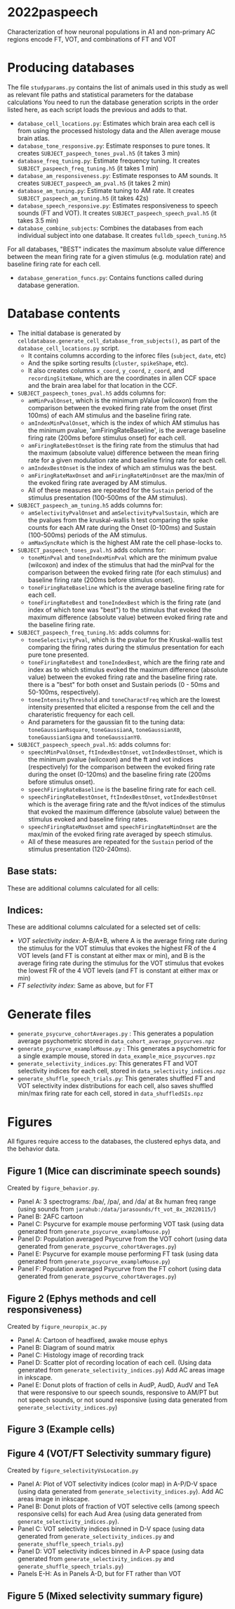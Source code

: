 # 2022paspeech
Characterization of how neuronal populations in A1 and non-primary AC regions encode FT, VOT, and combinations of FT and VOT

# Producing databases
The file `studyparams.py` contains the list of animals used in this study as well as
relevant file paths and statistical parameters for the database calculations
You need to run the database generation scripts in the order listed here, as each script loads the previous and adds to that.

- `database_cell_locations.py`: Estimates which brain area each cell is from using the processed histology data and the Allen average mouse brain atlas.
- `database_tone_responsive.py`: Estimate responses to pure tones. It creates `SUBJECT_paspeech_tones_pval.h5` (it takes 3 min)
- `database_freq_tuning.py`: Estimate frequency tuning. It creates `SUBJECT_paspeech_freq_tuning.h5` (it takes 1 min)
- `database_am_responsiveness.py`: Estimate responses to AM sounds. It creates `SUBJECT_paspeech_am_pval.h5` (it takes 2 min)
- `database_am_tuning.py`: Estimate tuning to AM rate. It creates `SUBJECT_paspeech_am_tuning.h5` (it takes 42s)
- `database_speech_responsive.py`: Estimates responsiveness to speech sounds (FT and VOT). It creates `SUBJECT_paspeech_speech_pval.h5` (it takes 3.5 min)
- `database_combine_subjects`: Combines the databases from each individual subject into one database. It creates `fulldb_speech_tuning.h5`

 For all databases, "BEST" indicates the maximum absolute value difference between the mean firing rate for a given stimulus (e.g. modulation rate) and baseline firing rate for each cell.
- `database_generation_funcs.py`: Contains functions called during database generation.

# Database contents

- The initial database is generated by `celldatabase.generate_cell_database_from_subjects()`, as part of the `database_cell_locations.py` script.
    - It contains columns according to the inforec files (``subject``, ``date``, etc)
    - And the spike sorting results (``cluster``, ``spikeShape``, etc).
    - It also creates columns `x_coord`, `y_coord`, `z_coord`, and `recordingSiteName`, which are the coordinates in allen CCF space and the brain area label for that location in the CCF.
- `SUBJECT_paspeech_tones_pval.h5` adds columns for:
    - `amMinPvalOnset`, which is the minimum pValue (wilcoxon) from the comparison between the evoked firing rate from the onset (first 100ms) of each AM stimulus and the baseline firing rate.
    - `amIndexMinPvalOnset`, which is the index of which AM stimulus has the minimum pvalue, 'amFiringRateBaseline', is the average baseline firing rate (200ms before stimulus onset) for each cell.
    - `amFiringRateBestOnset` is the firing rate from the stimulus that had the maximum (absolute value) difference between the mean firing rate for a given modulation rate and baseline firing rate for each cell.
    - `amIndexBestOnset` is the index of which am stimulus was the best.
    - `amFiringRateMaxOnset` and `amFiringRateMinOnset` are the max/min of the evoked firing rate averaged by AM stimulus.
    - All of these measures are repeated for the `Sustain` period of the stimulus presentation (100-500ms of the AM stimulus).
- `SUBJECT_paspeech_am_tuning.h5` adds columns for:
    - `amSelectivityPvalOnset` and `amSelectivityPvalSustain`, which are the pvalues from the kruskal-wallis h test comparing the spike counts for each AM rate during the Onset (0-100ms) and Sustain (100-500ms) periods of the AM stimulus.
    - `amMaxSyncRate` which is the highest AM rate the cell phase-locks to.
- `SUBJECT_paspeech_tones_pval.h5` adds columns for:
    - `toneMinPval` and `toneIndexMinPval` which are the minimum pvalue (wilcoxon) and index of the stimulus that had the minPval for the comparison between the evoked firing rate (for each stimulus) and baseline firing rate (200ms before stimulus onset).
    - `toneFiringRateBaseline` which is the average baseline firing rate for each cell.
    -  `toneFiringRateBest` and `toneIndexBest` which is the firing rate (and index of which tone was "best") to the stimulus that evoked the maximum difference (absolute value) between evoked firing rate and the baseline firing rate.
- `SUBJECT_paspeech_freq_tuning.h5`: adds columns for:
    - `toneSelectivityPval`, which is the pvalue for the Kruskal-wallis test comparing the firing rates during the stimulus presentation for each pure tone presented.
    - `toneFiringRateBest` and `toneIndexBest`, which are the firing rate and index as to which stimulus evoked the maximum difference (absolute value) between the evoked firing rate and the baseline firing rate. there is a "best" for both onset and Sustain periods (0 - 50ms and 50-100ms, respectively).
    - `toneIntensityThreshold` and `toneCharactFreq` which are the lowest intensity presented that elicited a response from the cell and the charateristic frequency for each cell.
    - And parameters for the gaussian fit to the tuning data: `toneGaussianRsquare`, `toneGaussianA`, `toneGaussianX0`, `toneGaussianSigma` and `toneGaussianY0`.
- `SUBJECT_paspeech_speech_pval.h5`: adds columns for:
    - `speechMinPvalOnset`, `ftIndexBestOnset`, `votIndexBestOnset`, which is the minimum pvalue (wilcoxon) and the ft and vot indices (respectively) for the comparison between the evoked firing rate during the onset (0-120ms) and the baseline firing rate (200ms before stimulus onset).
    - `speechFiringRateBaseline` is the baseline firing rate for each cell.
    - `speechFiringRateBestOnset`, `ftIndexBestOnset`, `votIndexBestOnset` which is the average firing rate and the ft/vot indices of the stimulus that evoked the maximum difference (absolute value) between the stimulus evoked and baseline firing rates.
    - `speechFiringRateMaxOnset` amd `speechFiringRateMinOnset` are the max/min of the evoked firing rate averaged by speech stimulus.
    - All of these measures are repeated for the `Sustain` period of the stimulus presentation (120-240ms).

## Base stats:
These are additional columns calculated for all cells:

## Indices:
These are additional columns calculated for a selected set of cells:

- *VOT selectivity index*: A-B/A+B, where A is the average firing rate during the stimulus for the VOT stimulus that evokes the highest FR of the 4 VOT levels (and FT is constant at either max or min), and B is the average firing rate during the stimulus for the VOT stimulus that evokes the lowest FR of the 4 VOT levels (and FT is constant at either max or min)
- *FT selectivity index*: Same as above, but for FT


# Generate files
- `generate_psycurve_cohortAverages.py` : This generates a population average psychometric stored in `data_cohort_average_psycurves.npz`
- `generate_psycurve_exampleMouse.py` :  This generates a psychometric for a single example mouse, stored in `data_example_mice_psycurves.npz`
- `generate_selectivity_indices.py`: This generates FT and VOT selectivity indices for each cell, stored in `data_selectivity_indices.npz`
- `generate_shuffle_speech_trials.py`: This generates shuffled FT and VOT selectivity index distributions for each cell, also saves shuffled min/max firing rate for each cell, stored in `data_shuffledSIs.npz`

# Figures
All figures require access to the databases, the clustered ephys data, and the behavior data.

## Figure 1 (Mice can discriminate speech sounds)
Created by `figure_behavior.py`.
- Panel A: 3 spectrograms: /ba/, /pa/, and /da/ at 8x human freq range (using sounds from `jarahub:/data/jarasounds/ft_vot_8x_20220115/`)
- Panel B: 2AFC cartoon
- Panel C: Psycurve for example mouse performing VOT task (using data generated from `generate_psycurve_exampleMouse.py`)
- Panel D: Population averaged Psycurve from the VOT cohort (using data generated from `generate_psycurve_cohortAverages.py`)
- Panel E: Psycurve for example mouse performing FT task (using data generated from `generate_psycurve_exampleMouse.py`)
- Panel F: Population averaged Psycurve from the FT cohort (using data generated from `generate_psycurve_cohortAverages.py`)

## Figure 2 (Ephys methods and cell responsiveness)
Created by `figure_neuropix_ac.py`
- Panel A: Cartoon of headfixed, awake mouse ephys
- Panel B: Diagram of sound matrix
- Panel C: Histology image of recording track
- Panel D: Scatter plot of recording location of each cell. (Using data generated from `generate_selectivity_indices.py`) Add AC areas image in inkscape.
- Panel E: Donut plots of fraction of cells in AudP, AudD, AudV and TeA that were responsive to our speech sounds, responsive to AM/PT but not speech sounds, or not sound responsive (using data generated from `generate_selectivity_indices.py`)

## Figure 3 (Example cells)

## Figure 4 (VOT/FT Selectivity summary figure)
Created by `figure_selectivityVsLocation.py`
- Panel A: Plot of VOT selectivity indices (color map) in A-P/D-V space (using data generated from `generate_selectivity_indices.py`). Add AC areas image in inkscape.
- Panel B: Donut plots of fraction of VOT selective cells (among speech responsive cells) for each Aud Area (using data generated from `generate_selectivity_indices.py`).
- Panel C: VOT selectivity indices binned in D-V space (using data generated from `generate_selectivity_indices.py` and `generate_shuffle_speech_trials.py`)
- Panel D: VOT selectivity indices binned in A-P space (using data generated from `generate_selectivity_indices.py` and `generate_shuffle_speech_trials.py`)
- Panels E-H: As in Panels A-D, but for FT rather than VOT

## Figure 5 (Mixed selectivity summary figure)
